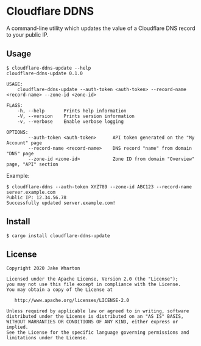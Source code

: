 Cloudflare DDNS
===============

A command-line utility which updates the value of a Cloudflare DNS record to your public IP.


Usage
-----

```
$ cloudflare-ddns-update --help
cloudflare-ddns-update 0.1.0

USAGE:
    cloudflare-ddns-update --auth-token <auth-token> --record-name <record-name> --zone-id <zone-id>

FLAGS:
    -h, --help       Prints help information
    -V, --version    Prints version information
    -v, --verbose    Enable verbose logging

OPTIONS:
        --auth-token <auth-token>      API token generated on the "My Account" page
        --record-name <record-name>    DNS record "name" from domain "DNS" page
        --zone-id <zone-id>            Zone ID from domain "Overview" page, "API" section
```

Example:

```
$ cloudflare-ddns --auth-token XYZ789 --zone-id ABC123 --record-name server.example.com
Public IP: 12.34.56.78
Successfully updated server.example.com!
```


Install
-------

```
$ cargo install cloudflare-ddns-update
```



License
-------

    Copyright 2020 Jake Wharton

    Licensed under the Apache License, Version 2.0 (the "License");
    you may not use this file except in compliance with the License.
    You may obtain a copy of the License at

       http://www.apache.org/licenses/LICENSE-2.0

    Unless required by applicable law or agreed to in writing, software
    distributed under the License is distributed on an "AS IS" BASIS,
    WITHOUT WARRANTIES OR CONDITIONS OF ANY KIND, either express or implied.
    See the License for the specific language governing permissions and
    limitations under the License.
